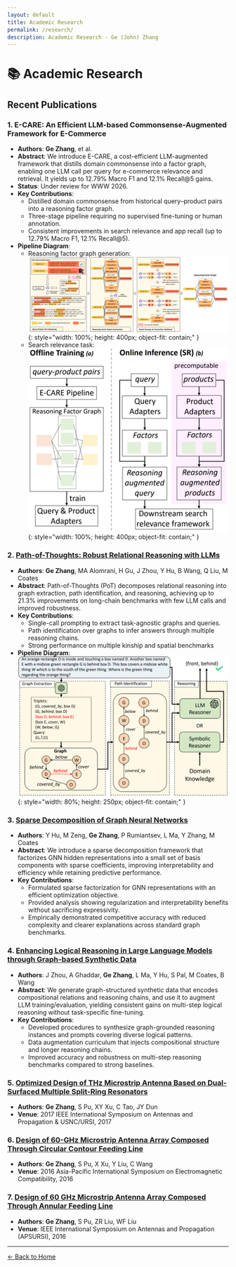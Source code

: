 ```yaml
---
layout: default
title: Academic Research
permalink: /research/
description: Academic Research - Ge (John) Zhang
---
```


# 📚 Academic Research

## Recent Publications

### 1. **E-CARE: An Efficient LLM-based Commonsense-Augmented Framework for E-Commerce**
- **Authors**: **Ge Zhang**, et al.
- **Abstract**: We introduce E-CARE, a cost-efficient LLM-augmented framework that distills domain commonsense into a factor graph, enabling one LLM call per query for e-commerce relevance and retrieval. It yields up to 12.79% Macro F1 and 12.1% Recall@5 gains.
- **Status**: Under review for WWW 2026.
- **Key Contributions**: 
  - Distilled domain commonsense from historical query–product pairs into a reasoning factor graph.
  - Three-stage pipeline requiring no supervised fine-tuning or human annotation.
  - Consistent improvements in search relevance and app recall (up to 12.79% Macro F1, 12.1% Recall@5).
- **Pipeline Diagram**:
  - Reasoning factor graph generation:
  ![E-CARE Pipeline](/resources/ECARE_pipeline.png){: style="width: 100%; height: 400px; object-fit: contain;" }
  - Search relevance task:
  ![Research Pipeline](/resources/research_pipeline.png){: style="width: 100%; height: 400px; object-fit: contain;" }

### 2. [**Path-of-Thoughts: Robust Relational Reasoning with LLMs**](https://arxiv.org/abs/2412.17963)
- **Authors**: **Ge Zhang**, MA Alomrani, H Gu, J Zhou, Y Hu, B Wang, Q Liu, M Coates
- **Abstract**: Path-of-Thoughts (PoT) decomposes relational reasoning into graph extraction, path identification, and reasoning, achieving up to 21.3% improvements on long-chain benchmarks with few LLM calls and improved robustness.
- **Key Contributions**:
  - Single-call prompting to extract task-agnostic graphs and queries.
  - Path identification over graphs to infer answers through multiple reasoning chains.
  - Strong performance on multiple kinship and spatial benchmarks
- **Pipeline Diagram**:
  ![Path-of-Thoughts Pipeline](/resources/pot_pipeline.png){: style="width: 80%; height: 250px; object-fit: contain;" }

### 3. [**Sparse Decomposition of Graph Neural Networks**](https://arxiv.org/abs/2410.19723)
- **Authors**: Y Hu, M Zeng, **Ge Zhang**, P Rumiantsev, L Ma, Y Zhang, M Coates
- **Abstract**: We introduce a sparse decomposition framework that factorizes GNN hidden representations into a small set of basis components with sparse coefficients, improving interpretability and efficiency while retaining predictive performance.
- **Key Contributions**:
  - Formulated sparse factorization for GNN representations with an efficient optimization objective.
  - Provided analysis showing regularization and interpretability benefits without sacrificing expressivity.
  - Empirically demonstrated competitive accuracy with reduced complexity and clearer explanations across standard graph benchmarks.

### 4. [**Enhancing Logical Reasoning in Large Language Models through Graph-based Synthetic Data**](https://arxiv.org/abs/2409.12437)
- **Authors**: J Zhou, A Ghaddar, **Ge Zhang**, L Ma, Y Hu, S Pal, M Coates, B Wang
- **Abstract**: We generate graph-structured synthetic data that encodes compositional relations and reasoning chains, and use it to augment LLM training/evaluation, yielding consistent gains on multi-step logical reasoning without task-specific fine-tuning.
- **Key Contributions**:
  - Developed procedures to synthesize graph-grounded reasoning instances and prompts covering diverse logical patterns.
  - Data augmentation curriculum that injects compositional structure and longer reasoning chains.
  - Improved accuracy and robustness on multi-step reasoning benchmarks compared to strong baselines.

### 5. [**Optimized Design of THz Microstrip Antenna Based on Dual-Surfaced Multiple Split-Ring Resonators**](https://ieeexplore.ieee.org/document/8072920)
- **Authors**: **Ge Zhang**, S Pu, XY Xu, C Tao, JY Dun
- **Venue**: 2017 IEEE International Symposium on Antennas and Propagation & USNC/URSI, 2017

### 6. [**Design of 60-GHz Microstrip Antenna Array Composed Through Circular Contour Feeding Line**](https://ieeexplore.ieee.org/document/7522931)
- **Authors**: **Ge Zhang**, S Pu, X Xu, Y Liu, C Wang
- **Venue**: 2016 Asia-Pacific International Symposium on Electromagnetic Compatibility, 2016

### 7. [**Design of 60 GHz Microstrip Antenna Array Composed Through Annular Feeding Line**](https://ieeexplore.ieee.org/document/7696531)
- **Authors**: **Ge Zhang**, S Pu, ZR Liu, WF Liu
- **Venue**: IEEE International Symposium on Antennas and Propagation (APSURSI), 2016

---

[← Back to Home](/)
